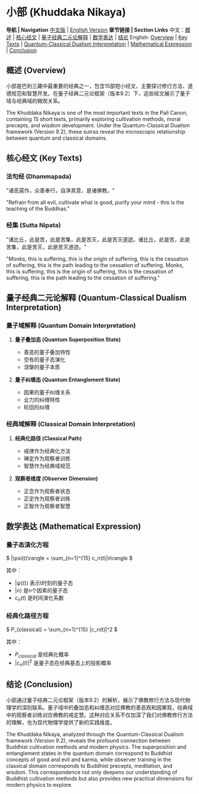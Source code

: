 # 小部 (Khuddaka Nikaya)

**导航 | Navigation**
[中文版](#小部解析) | [English Version](#khuddaka-nikaya-analysis)
**章节链接 | Section Links**
中文：[概述](#概述-overview) | [核心经文](#核心经文-key-texts) | [量子经典二元论解释](#量子经典二元论解释-quantum-classical-dualism-interpretation) | [数学表达](#数学表达-mathematical-expression) | [结论](#结论-conclusion)
English: [Overview](#概述-overview) | [Key Texts](#核心经文-key-texts) | [Quantum-Classical Dualism Interpretation](#量子经典二元论解释-quantum-classical-dualism-interpretation) | [Mathematical Expression](#数学表达-mathematical-expression) | [Conclusion](#结论-conclusion)

## 概述 (Overview)

小部是巴利三藏中最重要的经典之一，包含15部短小经文，主要探讨修行方法、道德规范和智慧开发。在量子经典二元论框架（版本9.2）下，这些经文展示了量子域与经典域的微观关系。

The Khuddaka Nikaya is one of the most important texts in the Pali Canon, containing 15 short texts, primarily exploring cultivation methods, moral precepts, and wisdom development. Under the Quantum-Classical Dualism framework (Version 9.2), these sutras reveal the microscopic relationship between quantum and classical domains.

## 核心经文 (Key Texts)

### 法句经 (Dhammapada)
"诸恶莫作，众善奉行，自净其意，是诸佛教。"

"Refrain from all evil, cultivate what is good, purify your mind - this is the teaching of the Buddhas."

### 经集 (Sutta Nipata)
"诸比丘，此是苦，此是苦集，此是苦灭，此是苦灭道迹。诸比丘，此是苦，此是苦集，此是苦灭，此是苦灭道迹。"

"Monks, this is suffering, this is the origin of suffering, this is the cessation of suffering, this is the path leading to the cessation of suffering. Monks, this is suffering, this is the origin of suffering, this is the cessation of suffering, this is the path leading to the cessation of suffering."

## 量子经典二元论解释 (Quantum-Classical Dualism Interpretation)

### 量子域解释 (Quantum Domain Interpretation)
1. **量子叠加态 (Quantum Superposition State)**
   - 善恶的量子叠加特性
   - 空有的量子态演化
   - 涅槃的量子本质

2. **量子纠缠态 (Quantum Entanglement State)**
   - 因果的量子纠缠关系
   - 业力的纠缠特性
   - 轮回的纠缠

### 经典域解释 (Classical Domain Interpretation)
1. **经典化路径 (Classical Path)**
   - 戒律作为经典化方法
   - 禅定作为观察者训练
   - 智慧作为经典域规范

2. **观察者维度 (Observer Dimension)**
   - 正念作为观察者状态
   - 正定作为观察者训练
   - 正智作为观察者智慧

## 数学表达 (Mathematical Expression)

### 量子态演化方程

$`
|\psi(t)\rangle = \sum_{n=1}^{15} c_n(t)|n\rangle
`$

其中：
- $`|\psi(t)\rangle`$ 表示t时刻的量子态
- $`|n\rangle`$ 是n个因素的量子态
- $`c_n(t)`$ 是时间演化系数

### 经典化路径方程

$`
P_{classical} = \sum_{n=1}^{15} |c_n(t)|^2
`$

其中：
- $`P_{classical}`$ 是经典化概率
- $`|c_n(t)|^2`$ 是量子态在经典基态上的投影概率

## 结论 (Conclusion)

小部通过量子经典二元论框架（版本9.2）的解析，展示了佛教修行方法与现代物理学的深刻联系。量子域中的叠加态和纠缠态对应佛教的善恶观和因果观，经典域中的观察者训练对应佛教的戒定慧。这种对应关系不仅加深了我们对佛教修行方法的理解，也为现代物理学提供了新的实践维度。

The Khuddaka Nikaya, analyzed through the Quantum-Classical Dualism framework (Version 9.2), reveals the profound connection between Buddhist cultivation methods and modern physics. The superposition and entanglement states in the quantum domain correspond to Buddhist concepts of good and evil and karma, while observer training in the classical domain corresponds to Buddhist precepts, meditation, and wisdom. This correspondence not only deepens our understanding of Buddhist cultivation methods but also provides new practical dimensions for modern physics to explore.